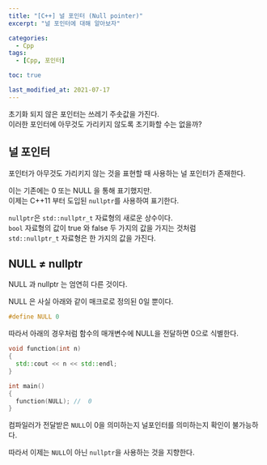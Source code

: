 ```yaml
---
title: "[C++] 널 포인터 (Null pointer)"
excerpt: "널 포인터에 대해 알아보자"

categories:
  - Cpp
tags:
  - [Cpp, 포인터]

toc: true

last_modified_at: 2021-07-17
---
```


초기화 되지 않은 포인터는 쓰레기 주솟값을 가진다.   
이러한 포인터에 아무것도 가리키지 않도록 초기화할 수는 없을까?

## 널 포인터

포인터가 아무것도 가리키지 않는 것을 표현할 때 사용하는 널 포인터가 존재한다.   

이는 기존에는 0 또는 NULL 을 통해 표기했지만.   
이제는 C++11 부터 도입된 `nullptr`를 사용하여 표기한다.

`nullptr`은 `std::nullptr_t` 자료형의 새로운 상수이다.   
`bool` 자료형의 값이 true 와 false 두 가지의 값을 가지는 것처럼   
`std::nullptr_t` 자료형은 한 가지의 값을 가진다.

## NULL ≠ nullptr

NULL 과 nullptr 는 엄연히 다른 것이다.

NULL 은 사실 아래와 같이 매크로로 정의된 0일 뿐이다.

```cpp
#define NULL 0
```

따라서 아래의 경우처럼 함수의 매개변수에 NULL을 전달하면 0으로 식별한다.   

```cpp
void function(int n)
{
  std::cout << n << std::endl;
}

int main()
{
  function(NULL); //  0
}
```

컴파일러가 전달받은 `NULL`이 0을 의미하는지 널포인터를 의미하는지 확인이 불가능하다.

따라서 이제는 `NULL`이 아닌 `nullptr`을 사용하는 것을 지향한다.